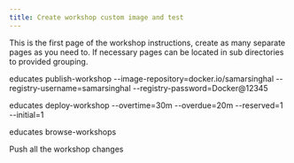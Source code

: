 ```yaml
---
title: Create workshop custom image and test 
---
```


This is the first page of the workshop instructions, create as many separate pages as you need to. If necessary pages can be located in sub directories to provided grouping.


educates publish-workshop --image-repository=docker.io/samarsinghal --registry-username=samarsinghal --registry-password=Docker@12345


educates deploy-workshop --overtime=30m  --overdue=20m --reserved=1 --initial=1


educates browse-workshops


Push all the workshop changes

